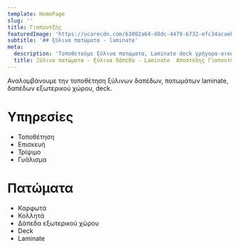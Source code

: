 ```yaml
---
template: HomePage
slug: ''
title: Γιαπουτζής
featuredImage: 'https://ucarecdn.com/63002a64-d8dc-4479-b732-efc34acaeb37/'
subtitle: '## ξύλινα πατώματα - laminate'
meta:
  description: 'Τοποθετούμε ξύλινα πατώματα, Laminate deck γρήγορα-οικονομικά-ποιοτικά'
  title: Ξύλινα πατώματα - ξύλινα δάπεδα - Laminate  Αποστόλης Γιαπουτζής
---
```

Αναλαμβάνουμε την τοποθέτηση ξύλινων δαπέδων, πατωμάτων laminate, δαπέδων εξωτερικού χώρου, deck.

# Υπηρεσίες

* Τοποθέτηση 
* Επισκευή 
* Τρίψιμο
* Γυάλισμα

# Πατώματα

* Καρφωτά
* Κολλητά
* Δάπεδα εξωτερικού χώρου
* Deck
* Laminate

